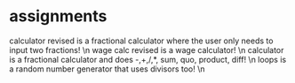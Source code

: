 # assignments
calculator revised is a fractional calculator where the user only needs to input two fractions! \n
wage calc revised is a wage calculator! \n
calculator is a fractional calculator and does -,+,/,*, sum, quo, product, diff! \n
loops is a random number generator that uses divisors too! \n
